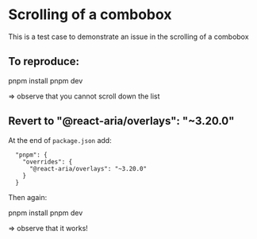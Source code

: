 # Scrolling of a combobox

This is a test case to demonstrate an issue in the scrolling of a combobox

## To reproduce:

  pnpm install
  pnpm dev

=> observe that you cannot scroll down the list

## Revert to "@react-aria/overlays": "~3.20.0"

At the end of `package.json` add:

```
  "pnpm": {
    "overrides": {
      "@react-aria/overlays": "~3.20.0"
    }
  }
```

Then again:

  pnpm install
  pnpm dev


=> observe that it works!
